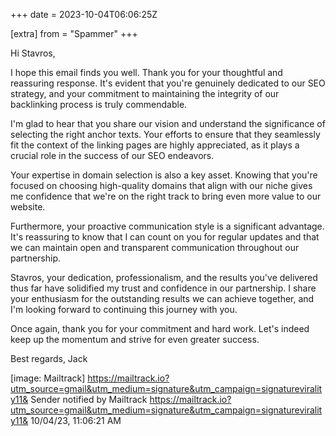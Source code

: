 +++
date = 2023-10-04T06:06:25Z

[extra]
from = "Spammer"
+++

Hi Stavros,

I hope this email finds you well. Thank you for your thoughtful and
reassuring response. It's evident that you're genuinely dedicated to our
SEO strategy, and your commitment to maintaining the integrity of our
backlinking process is truly commendable.

I'm glad to hear that you share our vision and understand the significance
of selecting the right anchor texts. Your efforts to ensure that they
seamlessly fit the context of the linking pages are highly appreciated, as
it plays a crucial role in the success of our SEO endeavors.

Your expertise in domain selection is also a key asset. Knowing that you're
focused on choosing high-quality domains that align with our niche gives me
confidence that we're on the right track to bring even more value to our
website.

Furthermore, your proactive communication style is a significant advantage.
It's reassuring to know that I can count on you for regular updates and
that we can maintain open and transparent communication throughout our
partnership.

Stavros, your dedication, professionalism, and the results you've delivered
thus far have solidified my trust and confidence in our partnership. I
share your enthusiasm for the outstanding results we can achieve together,
and I'm looking forward to continuing this journey with you.

Once again, thank you for your commitment and hard work. Let's indeed keep
up the momentum and strive for even greater success.

Best regards,
Jack

[image: Mailtrack]
<https://mailtrack.io?utm_source=gmail&utm_medium=signature&utm_campaign=signaturevirality11&>
Sender
notified by
Mailtrack
<https://mailtrack.io?utm_source=gmail&utm_medium=signature&utm_campaign=signaturevirality11&>
10/04/23,
11:06:21 AM
